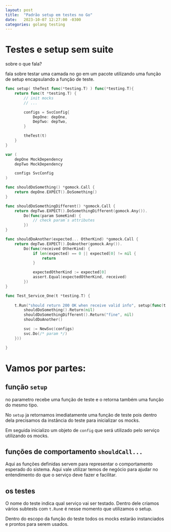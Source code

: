 ```yaml
---
layout: post
title:  "Padrão setup em testes no Go"
date:   2023-10-07 12:27:00 -0300
categories: golang testing
---
```


<!-- 
https://www.google.com/search?q=test+pattern+in+golang&oq=test+pattern+in+golang&aqs=chrome..69i57j33i160l3j33i22i29i30l4.4526j0j7&sourceid=chrome&ie=UTF-8 
https://medium.com/@pierreprinetti/a-pattern-for-go-tests-3468b51535
-->


# Testes e setup sem suite

sobre o que fala?

fala sobre testar uma camada no go em um pacote utilizando uma função de setup encapsulando a função de teste.

```go
func setup( theTest func(*testing.T) ) func(*testing.T){
	return func(t *testing.T) {
        // init mocks
        // ...

        configs = SvcConfig{
            DepOne: depOne,
            DepTwo: depTwo,
        }

        theTest(t)
	}
}

var (
	depOne MockDependency
	depTwo MockDependency

	configs SvcConfig
)

func shouldDoSomething() *gomock.Call {
	return depOne.EXPECT().DoSomething()
}

func shouldDoSomethingDifferent() *gomock.Call {
	return depTwo.EXPECT().DoSomethingDifferent(gomock.Any()).
		Do(func(param SomeKind) {
			// check param`s attributes
		})
}

func shouldDoAnother(expected... OtherKind) *gomock.Call {
	return depTwo.EXPECT().DoAnother(gomock.Any()).
		Do(func(received OtherKind) {
			if len(expected) == 0 || expected[0] != nil {
				return
			}

			expectedOtherKind := expected[0]
			assert.Equal(expectedOtherKind, received)
		})
}

func Test_Service_One(t *testing.T) {
	
	t.Run("should return 200 OK when receive valid info", setup(func(t *testing.T) {
		shouldDoSomething().Return(nil)
		shouldDoSomethingDifferent().Return("fine", nil)
		shouldDoAnother()

		svc := NewSvc(configs)
		svc.Do(/* param */)
	}))

}

```

# Vamos por partes:

## função `setup`

no parametro recebe uma função de teste e o retorna também uma função do mesmo tipo.

No `setup` ja retornamos imediatamente uma função de teste pois dentro dela precisamos da instância do teste para inicializar os mocks.

Em seguida inicializo um objeto de `config` que será utilizado pelo serviço utilizando os mocks.

## funções de comportamento `shouldCall...`

Aqui as funções definidas servem para representar o comportamento esperado do sistema. Aqui vale utilizar temos de negócio para ajudar no entendimento do que o serviço deve fazer e facilitar.

## os testes

O nome do teste indica qual serviço vai ser testado. Dentro dele criamos vários subtests com `t.Run`e é nesse momento que utilizamos o setup.

Dentro do escopo da função do teste todos os mocks estarão instanciados e prontos para serem usados.
